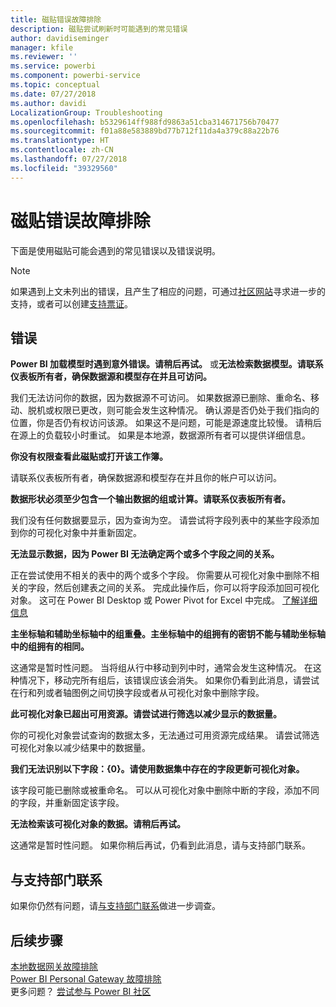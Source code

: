 ```yaml
---
title: 磁贴错误故障排除
description: 磁贴尝试刷新时可能遇到的常见错误
author: davidiseminger
manager: kfile
ms.reviewer: ''
ms.service: powerbi
ms.component: powerbi-service
ms.topic: conceptual
ms.date: 07/27/2018
ms.author: davidi
LocalizationGroup: Troubleshooting
ms.openlocfilehash: b5329614ff988fd9863a51cba314671756b70477
ms.sourcegitcommit: f01a88e583889bd77b712f11da4a379c88a22b76
ms.translationtype: HT
ms.contentlocale: zh-CN
ms.lasthandoff: 07/27/2018
ms.locfileid: "39329560"
---
```

# <a name="troubleshooting-tile-errors"></a>磁贴错误故障排除
下面是使用磁贴可能会遇到的常见错误以及错误说明。

> [!NOTE]
> 如果遇到上文未列出的错误，且产生了相应的问题，可通过[社区网站](http://community.powerbi.com/)寻求进一步的支持，或者可以创建[支持票证](https://powerbi.microsoft.com/support/)。
> 
> 

## <a name="errors"></a>错误
**Power BI 加载模型时遇到意外错误。请稍后再试。**
或**无法检索数据模型。请联系仪表板所有者，确保数据源和模型存在并且可访问。**

我们无法访问你的数据，因为数据源不可访问。 如果数据源已删除、重命名、移动、脱机或权限已更改，则可能会发生这种情况。 确认源是否仍处于我们指向的位置，你是否仍有权访问该源。 如果这不是问题，可能是源速度比较慢。 请稍后在源上的负载较小时重试。 如果是本地源，数据源所有者可以提供详细信息。

**你没有权限查看此磁贴或打开该工作簿。**

请联系仪表板所有者，确保数据源和模型存在并且你的帐户可以访问。

**数据形状必须至少包含一个输出数据的组或计算。请联系仪表板所有者。**

我们没有任何数据要显示，因为查询为空。 请尝试将字段列表中的某些字段添加到你的可视化对象中并重新固定。

**无法显示数据，因为 Power BI 无法确定两个或多个字段之间的关系。**

正在尝试使用不相关的表中的两个或多个字段。 你需要从可视化对象中删除不相关的字段，然后创建表之间的关系。 完成此操作后，你可以将字段添加回可视化对象。 这可在 Power BI Desktop 或 Power Pivot for Excel 中完成。 [了解详细信息](desktop-create-and-manage-relationships.md)

**主坐标轴和辅助坐标轴中的组重叠。主坐标轴中的组拥有的密钥不能与辅助坐标轴中的组拥有的相同。**

这通常是暂时性问题。 当将组从行中移动到列中时，通常会发生这种情况。 在这种情况下，移动完所有组后，该错误应该会消失。 如果你仍看到此消息，请尝试在行和列或者轴图例之间切换字段或者从可视化对象中删除字段。  

**此可视化对象已超出可用资源。请尝试进行筛选以减少显示的数据量。**

你的可视化对象尝试查询的数据太多，无法通过可用资源完成结果。 请尝试筛选可视化对象以减少结果中的数据量。

**我们无法识别以下字段：{0}。请使用数据集中存在的字段更新可视化对象。**

该字段可能已删除或被重命名。 可以从可视化对象中删除中断的字段，添加不同的字段，并重新固定该字段。

**无法检索该可视化对象的数据。请稍后再试。**

这通常是暂时性问题。 如果你稍后再试，仍看到此消息，请与支持部门联系。

## <a name="contact-support"></a>与支持部门联系
如果你仍然有问题，请[与支持部门联系](https://support.powerbi.com)做进一步调查。

## <a name="next-steps"></a>后续步骤
[本地数据网关故障排除](service-gateway-onprem-tshoot.md)  
[Power BI Personal Gateway 故障排除](service-admin-troubleshooting-power-bi-personal-gateway.md)  
更多问题？ [尝试参与 Power BI 社区](http://community.powerbi.com/)


